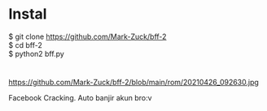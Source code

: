 # Instal
$ git clone https://github.com/Mark-Zuck/bff-2 <br>
$ cd bff-2 <br>
$ python2 bff.py
#
https://github.com/Mark-Zuck/bff-2/blob/main/rom/20210426_092630.jpg

Facebook Cracking. Auto banjir akun bro:v
